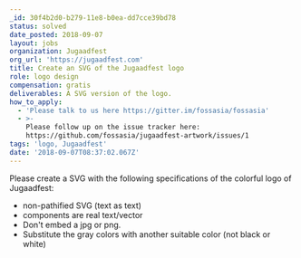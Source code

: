 ```yaml
---
_id: 30f4b2d0-b279-11e8-b0ea-dd7cce39bd78
status: solved
date_posted: 2018-09-07
layout: jobs
organization: Jugaadfest
org_url: 'https://jugaadfest.com'
title: Create an SVG of the Jugaadfest logo
role: logo design
compensation: gratis
deliverables: A SVG version of the logo.
how_to_apply:
  - 'Please talk to us here https://gitter.im/fossasia/fossasia'
  - >-
    Please follow up on the issue tracker here:
    https://github.com/fossasia/jugaadfest-artwork/issues/1
tags: 'logo, Jugaadfest'
date: '2018-09-07T08:37:02.067Z'
---
```

Please create a SVG with the following specifications of the colorful logo of Jugaadfest:

* non-pathified SVG (text as text)
* components are real text/vector
* Don't embed a jpg or png.
* Substitute the gray colors with another suitable color (not black or white)
